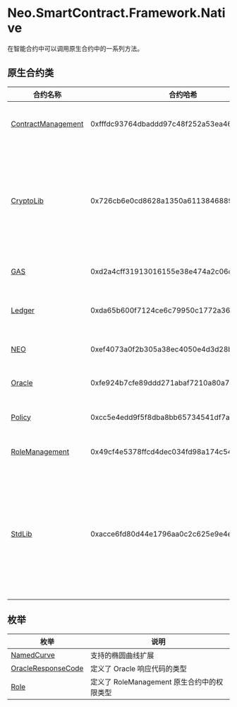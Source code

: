 # Neo.SmartContract.Framework.Native

在智能合约中可以调用原生合约中的一系列方法。

## 原生合约类

| 合约名称                                                     | 合约哈希                                   | 说明                                         |
| ------------------------------------------------------------ | ------------------------------------------ | -------------------------------------------- |
| [ContractManagement](Neo.SmartContract.Framework.Native/ContractManagement.md) | 0xfffdc93764dbaddd97c48f252a53ea4643faa3fd | 管理合约的合约                               |
| [CryptoLib](Neo.SmartContract.Framework.Native/CryptoLib.md) | 0x726cb6e0cd8628a1350a611384688911ab75f51b | 集成了散列运算、验签等密码学方法的合约       |
| [GAS](Neo.SmartContract.Framework.Native/GAS.md)             | 0xd2a4cff31913016155e38e474a2c06d08be276cf | GAS相关合约                                  |
| [Ledger](Neo.SmartContract.Framework.Native/Ledger.md)       | 0xda65b600f7124ce6c79950c1772a36403104f2be | 区块链协议层合约                             |
| [NEO](Neo.SmartContract.Framework.Native/NEO.md)             | 0xef4073a0f2b305a38ec4050e4d3d28bc40ea63f5 | NEO相关合约                                  |
| [Oracle](Neo.SmartContract.Framework.Native/Oracle.md)       | 0xfe924b7cfe89ddd271abaf7210a80a7e11178758 | 预言机合约                                   |
| [Policy](Neo.SmartContract.Framework.Native/Policy.md)       | 0xcc5e4edd9f5f8dba8bb65734541df7a1c081c67b | 共识策略合约                                 |
| [RoleManagement](Neo.SmartContract.Framework.Native/RoleManagement.md) | 0x49cf4e5378ffcd4dec034fd98a174c5491e395e2 | 权限查询合约                                 |
| [StdLib](Neo.SmartContract.Framework.Native/StdLib.md)       | 0xacce6fd80d44e1796aa0c2c625e9e4e0ce39efc0 | 集成了序列化、反序列化和格式转换等方法的合约 |

## 枚举

| 枚举                                                         | 说明                                                 |
| ------------------------------------------------------------ | ---------------------------------------------------- |
| [NamedCurve](Neo.SmartContract.Framework.Native/NamedCurve.md) | 支持的椭圆曲线扩展                                   |
| [OracleResponseCode](Neo.SmartContract.Framework.Native/OracleResponseCode.md) | 定义了 Oracle 响应代码的类型                         |
| [Role](Neo.SmartContract.Framework.Native/Role.md)           | 定义了 RoleManagement 原生合约中的权限类型           |
